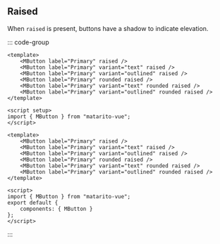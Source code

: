 ## Raised

When `raised` is present, buttons have a shadow to indicate elevation.

<DemoContainer>
	<MButton label="Primary" raised />
	<MButton label="Primary" variant="text" raised />
	<MButton label="Primary" variant="outlined" raised />
	<MButton label="Primary" rounded raised />
	<MButton label="Primary" variant="text" rounded raised />
	<MButton label="Primary" variant="outlined" rounded raised />
</DemoContainer>

::: code-group

```vue [Composition API]
<template>
	<MButton label="Primary" raised />
	<MButton label="Primary" variant="text" raised />
	<MButton label="Primary" variant="outlined" raised />
	<MButton label="Primary" rounded raised />
	<MButton label="Primary" variant="text" rounded raised />
	<MButton label="Primary" variant="outlined" rounded raised />
</template>

<script setup>
import { MButton } from "matarito-vue";
</script>
```

```vue [Options API]
<template>
	<MButton label="Primary" raised />
	<MButton label="Primary" variant="text" raised />
	<MButton label="Primary" variant="outlined" raised />
	<MButton label="Primary" rounded raised />
	<MButton label="Primary" variant="text" rounded raised />
	<MButton label="Primary" variant="outlined" rounded raised />
</template>

<script>
import { MButton } from "matarito-vue";
export default {
	components: { MButton }
};
</script>
```

:::
